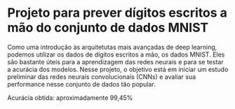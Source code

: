 # Projeto para prever dígitos escritos a mão do conjunto de dados MNIST

Como uma introdução às arquitetutas mais avançadas de deep learning, podemos utilizar os dados de dígitos escritos a mão, os dados MNIST. Eles são bastante úteis para a aprendizagem das redes neurais e para se testar a acurácia dos modelos. Nesse projeto, o objetivo está em iniciar um estudo preliminar das redes neurais convolucionais (CNNs) e avaliar sua performance nesse conjunto de dados tão popular.  

Acurácia obtida: aproximadamente 99,45%
